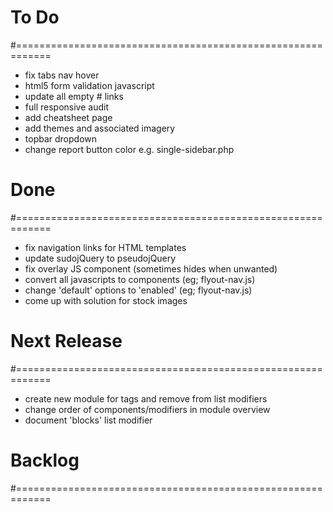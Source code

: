# To Do
#============================================================

- fix tabs nav hover
- html5 form validation javascript
- update all empty # links
- full responsive audit
- add cheatsheet page
- add themes and associated imagery
- topbar dropdown
- change report button color e.g. single-sidebar.php

# Done
#============================================================

- fix navigation links for HTML templates
- update sudojQuery to pseudojQuery
- fix overlay JS component (sometimes hides when unwanted)
- convert all javascripts to components (eg; flyout-nav.js)
- change 'default' options to 'enabled' (eg; flyout-nav.js)
- come up with solution for stock images

# Next Release
#============================================================

- create new module for tags and remove from list modifiers
- change order of components/modifiers in module overview
- document 'blocks' list modifier

# Backlog
#============================================================